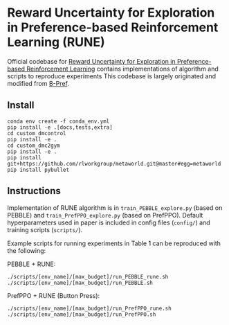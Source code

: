 # Reward Uncertainty for Exploration in Preference-based Reinforcement Learning (RUNE)

Official codebase for [Reward Uncertainty for Exploration in Preference-based Reinforcement Learning](https://openreview.net/forum?id=OWZVD-l-ZrC&referrer=%5Bthe%20profile%20of%20Xinran%20Liang%5D(%2Fprofile%3Fid%3D~Xinran_Liang1)) contains implementations of algorithm and scripts to reproduce experiments This codebase is largely originated and modified from [B-Pref](https://github.com/rll-research/BPref).


## Install

```
conda env create -f conda_env.yml
pip install -e .[docs,tests,extra]
cd custom_dmcontrol
pip install -e .
cd custom_dmc2gym
pip install -e .
pip install git+https://github.com/rlworkgroup/metaworld.git@master#egg=metaworld
pip install pybullet
```


## Instructions

Implementation of RUNE algorithm is in `train_PEBBLE_explore.py` (based on PEBBLE) and `train_PrefPPO_explore.py` (based on PrefPPO). Default hyperparameters used in paper is included in config files (`config/`) and training scripts (`scripts/`).

Example scripts for running experiments in Table 1 can be reproduced with the following:

PEBBLE + RUNE:

```
./scripts/[env_name]/[max_budget]/run_PEBBLE_rune.sh
./scripts/[env_name]/[max_budget]/run_PEBBLE.sh
```

PrefPPO + RUNE (Button Press):

```
./scripts/[env_name]/[max_budget]/run_PrefPPO_rune.sh
./scripts/[env_name]/[max_budget]/run_PrefPPO.sh
```

